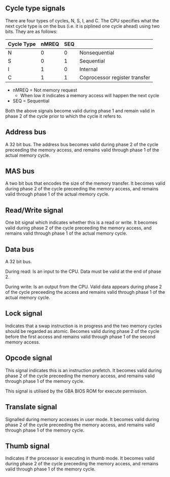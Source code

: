 

## Cycle type signals

There are four types of cycles, N, S, I, and C. The CPU specifies what the next cycle type is on the bus (i.e. it is piplined one cycle ahead) using two bits. They are as follows:

| Cycle Type | nMREQ | SEQ |                                |
| ---------- | ----- | --- | ------------------------------ |
| N          |   0   |  0  | Nonsequential                  |
| S          |   0   |  1  | Sequential                     |
| I          |   1   |  0  | Internal                       |
| C          |   1   |  1  | Coprocessor register transfer  |

* nMREQ = Not memory request
	* When low it indicates a memory access will happen the next cycle
* SEQ = Sequential

Both the above signals become valid during phase 1 and remain valid in phase 2 of the cycle prior to which the cycle it refers to.

## Address bus

A 32 bit bus. The address bus becomes valid during phase 2 of the cycle preceeding the memory access, and remains valid through phase 1 of the actual memory cycle.

## MAS bus

A two bit bus that encodes the size of the memory transfer. It becomes valid during phase 2 of the cycle preceeding the memory access, and remains valid through phase 1 of the actual memory cycle.

## Read/Write signal

One bit signal which indicates whether this is a read or write. It becomes valid during phase 2 of the cycle preceeding the memory access, and remains valid through phase 1 of the actual memory cycle.

## Data bus

A 32 bit bus.

During read: Is an input to the CPU. Data must be valid at the end of phase 2.

During write: Is an output from the CPU. Valid data appears during phase 2 of the cycle preceeding the access and remains valid through phase 1 of the actual memory cycle.

## Lock signal

Indicates that a swap instruction is in progress and the two memory cycles should be regarded as atomic. Becomes valid during phase 2 of the cycle before the first access and remains valid through phase 1 of the second memory access.

## Opcode signal

This signal indicates this is an instruction prefetch. It becomes valid during phase 2 of the cycle preceeding the memory access, and remains valid through phase 1 of the memory cycle.

This signal is utilised by the GBA BIOS ROM for execute permission.

## Translate signal

Signalled during memory accesses in user mode. It becomes valid during phase 2 of the cycle preceeding the memory access, and remains valid through phase 1 of the memory cycle.

## Thumb signal

Indicates if the processor is executing in thumb mode. It becomes valid during phase 2 of the cycle preceeding the memory access, and remains valid through phase 1 of the memory cycle.